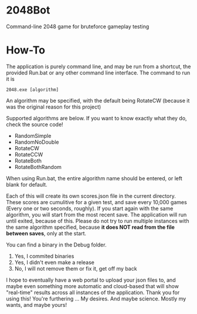 # 2048Bot
Command-line 2048 game for bruteforce gameplay testing

# How-To
The application is purely command line, and may be run from a shortcut, the provided Run.bat or any other command line interface. The command to run it is

    2048.exe [algorithm]
    
An algorithm may be specified, with the default being RotateCW (because it was the original reason for this project)

Supported algorithms are below. If you want to know exactly what they do, check the source code!

 - RandomSimple
 - RandomNoDouble
 - RotateCW
 - RotateCCW
 - RotateBoth
 - RotateBothRandom

When using Run.bat, the entire algorithm name should be entered, or left blank for default.


Each of this will create its own scores.json file in the current directory. These scores are cumulitive for a given test, and save every 10,000 games (Every one or two seconds, roughly). If you start again with the same algorithm, you will start from the most recent save. The application will run until exited, because of this. Please do not try to run multiple instances with the same algorithm specified, because **it does NOT read from the file between saves**, only at the start.

You can find a binary in the Debug folder. 
 1. Yes, I commited binaries
 2. Yes, I didn't even make a release
 3. No, I will not remove them or fix it, get off my back


I hope to eventually have a web portal to upload your json files to, and maybe even something more automatic and cloud-based that will show "real-time" results across all instances of the application. Thank you for using this! You're furthering ... My desires. And maybe science. Mostly my wants, and maybe yours!
